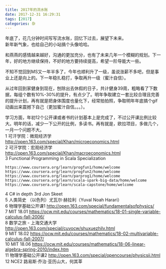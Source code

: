 ```yaml
---
title: 2017年的流水账
date: 2017-12-31 16:29:31
tags: [2017]
categories: 杂
---
```

年底了，花几分钟时间写写流水账，回忆下过去，展望下未来。  
新年新气象，也给自己的小站搞个头像哈哈。

和燕燕的感情越来越好，沟通的更加充分，也有了未来几年一个模糊的规划。下一年，好的地方继续保持，不好的地方要持续提高，希望一阶导能大一些。  

不知不觉回到MS又一年半多了，今年也顺利升了一级，虽说涨薪不多吧，但是事业上还是向上的。下一年稳扎稳打，争取再升一级（蜜汁自信）。

从过年回到家健身到现在，刨除出去休假的日子，共计健身39周，粗略看了下数据，每组个数有10%-30%的提升，有点少了。明年争取建立一套比较合理且完善的提升计划，再有就是把身体围度也量化下，经常拍拍照，争取明年年底搞个gif动画出来震撼下自己（更加蜜汁自信。。。）。

学习方面，年初12个公开课或者书的计划基本上是完成了，不过公开课比例比较大。明年的话，减少一下公开的比例，多读书。再有就是，欧拉项目，多做几个，一月一个问题不大。  
1	可汗学院：微观经济学	http://open.163.com/special/Khan/microeconomics.html  
2	可汗学院：宏观经济学	http://open.163.com/special/Khan/macroeconomics.html  
3	Functional Programming in Scala Specialization	
```
https://www.coursera.org/learn/progfun1/home/welcome
https://www.coursera.org/learn/progfun2/home/welcome
https://www.coursera.org/learn/parprog1/home/welcome
https://www.coursera.org/learn/scala-spark-big-data/home/welcome
https://www.coursera.org/learn/scala-capstone/home/welcome
```
4	C# in depth 3rd	Jon Skeet  
5	人类简史	（以色列）尤瓦尔·赫拉利（Yuval Noah Harari）  
6	物理学基础公开课1	http://open.163.com/special/fundamentalsofphysics/   
7	MIT 18.01	https://ocw.mit.edu/courses/mathematics/18-01-single-variable-calculus-fall-2006/  
8	数学之旅 - 上海交通大学	http://open.163.com/special/cuvocw/shuxuezhilv.html  
9	MIT 18.02	https://ocw.mit.edu/courses/mathematics/18-02-multivariable-calculus-fall-2007/  
10	MIT 18.06	https://ocw.mit.edu/courses/mathematics/18-06-linear-algebra-spring-2010/index.htm  
11	物理学基础公开课2	http://open.163.com/special/opencourse/physicsii.html  
12	NCE2	路易斯·乔治·亚历山大，何其莘  